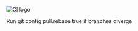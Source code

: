 ![CI logo](https://codeinstitute.s3.amazonaws.com/fullstack/ci_logo_small.png)

Run git config pull.rebase true if branches diverge